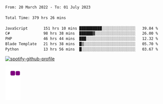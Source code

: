 <!--START_SECTION:waka-->

```txt
From: 20 March 2022 - To: 01 July 2023

Total Time: 379 hrs 26 mins

JavaScript       151 hrs 10 mins ██████████░░░░░░░░░░░░░░░   39.84 %
C#               98 hrs 38 mins  ██████▓░░░░░░░░░░░░░░░░░░   26.00 %
PHP              46 hrs 44 mins  ███░░░░░░░░░░░░░░░░░░░░░░   12.32 %
Blade Template   21 hrs 38 mins  █▒░░░░░░░░░░░░░░░░░░░░░░░   05.70 %
Python           13 hrs 56 mins  █░░░░░░░░░░░░░░░░░░░░░░░░   03.67 %
```

<!--END_SECTION:waka-->
[![spotify-github-profile](https://spotify-github-profile.vercel.app/api/view?uid=c00zprrvy9xiloa9qnco3hmng&cover_image=true&theme=novatorem&show_offline=false&background_color=121212&bar_color=53b14f&bar_color_cover=false)](https://spotify-github-profile.vercel.app/api/view?uid=c00zprrvy9xiloa9qnco3hmng&redirect=true)

![snake gif](https://github.com/hoanghip108/hoanghip108/blob/output/github-contribution-grid-snake.gif)

